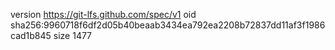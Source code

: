 version https://git-lfs.github.com/spec/v1
oid sha256:9960718f6df2d05b40beaab3434ea792ea2208b72837dd11af3f1986cad1b845
size 1477
